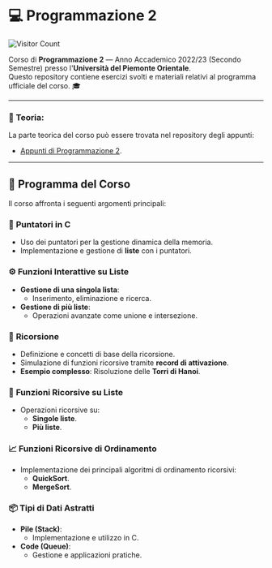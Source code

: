 # 💻 **Programmazione 2**  

![Visitor Count](https://hits.seeyoufarm.com/api/count/incr/badge.svg?url=https://github.com/AlessandroZappatore/UNIUPO_PROGRAMMAZIONE_2&count_bg=%2379C83D&title_bg=%23555555&icon=github.svg&icon_color=%23E7E7E7&title=visitors&edge_flat=false)

Corso di **Programmazione 2** — Anno Accademico 2022/23 (Secondo Semestre) presso l'**Università del Piemonte Orientale**.  
Questo repository contiene esercizi svolti e materiali relativi al programma ufficiale del corso. 🎓

---

### 📜 Teoria:  
La parte teorica del corso può essere trovata nel repository degli appunti:  
- [Appunti di Programmazione 2](https://github.com/AlessandroZappatore/UNIUPO_APPUNTI/tree/0aa64fff66bb10768d1e4fb72abba83051e06883/PRIMO%20ANNO/Programmazione_2).

---

## 📘 **Programma del Corso**  
Il corso affronta i seguenti argomenti principali:

### 🔗 **Puntatori in C**  
- Uso dei puntatori per la gestione dinamica della memoria.  
- Implementazione e gestione di **liste** con i puntatori.  

### ⚙️ **Funzioni Interattive su Liste**  
- **Gestione di una singola lista**:  
  - Inserimento, eliminazione e ricerca.  
- **Gestione di più liste**:  
  - Operazioni avanzate come unione e intersezione.  

### 🔄 **Ricorsione**  
- Definizione e concetti di base della ricorsione.  
- Simulazione di funzioni ricorsive tramite **record di attivazione**.  
- **Esempio complesso**: Risoluzione delle **Torri di Hanoi**.  

### 📜 **Funzioni Ricorsive su Liste**  
- Operazioni ricorsive su:  
  - **Singole liste**.  
  - **Più liste**.  

### 📈 **Funzioni Ricorsive di Ordinamento**  
- Implementazione dei principali algoritmi di ordinamento ricorsivi:  
  - **QuickSort**.  
  - **MergeSort**.  

### 📦 **Tipi di Dati Astratti**  
- **Pile (Stack)**:  
  - Implementazione e utilizzo in C.  
- **Code (Queue)**:  
  - Gestione e applicazioni pratiche.  
